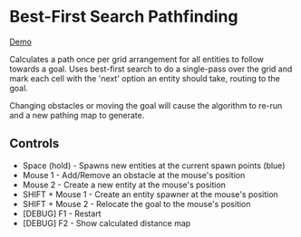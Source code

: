 # Best-First Search Pathfinding

[Demo](https://www.youtube.com/watch?v=RE1eep3BBhY)

Calculates a path once per grid arrangement for all entities to follow towards a goal. Uses best-first search to do a single-pass over the grid and mark each cell with the 'next' option an entity should take, routing to the goal.

Changing obstacles or moving the goal will cause the algorithm to re-run and a new pathing map to generate.

## Controls

* Space (hold) - Spawns new entities at the current spawn points (blue)
* Mouse 1 - Add/Remove an obstacle at the mouse's position
* Mouse 2 - Create a new entity at the mouse's position
* SHIFT + Mouse 1 - Create an entity spawner at the mouse's position
* SHIFT + Mouse 2 - Relocate the goal to the mouse's position
* [DEBUG] F1 - Restart
* [DEBUG] F2 - Show calculated distance map
